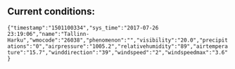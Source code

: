 ## Current conditions: 
 ``` {"timestamp":"1501100334","sys_time":"2017-07-26 23:19:06","name":"Tallinn-Harku","wmocode":"26038","phenomenon":"","visibility":"20.0","precipitations":"0","airpressure":"1005.2","relativehumidity":"89","airtemperature":"15.7","winddirection":"39","windspeed":"2","windspeedmax":"3.6"} ```
